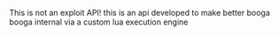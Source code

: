 This is not an exploit API! this is an api developed to make better booga booga internal via a custom lua execution engine

